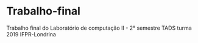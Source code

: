 # Trabalho-final
Trabalho final do Laboratório de computação II - 2° semestre TADS turma 2019 IFPR-Londrina
